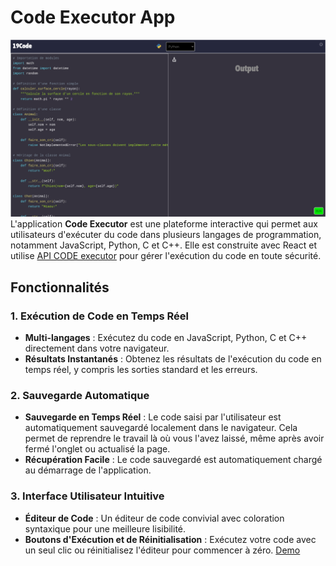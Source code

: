# Code Executor App
![Preview](src/assets/preview.png)
L'application **Code Executor** est une plateforme interactive qui permet aux utilisateurs d'exécuter du code dans plusieurs langages de programmation, notamment JavaScript, Python, C et C++. Elle est construite avec React et utilise  [API CODE executor](https://github.com/repsorp39/API-Code-Executor) pour gérer l'exécution du code en toute sécurité.

## Fonctionnalités

### 1. Exécution de Code en Temps Réel
- **Multi-langages** : Exécutez du code en JavaScript, Python, C et C++ directement dans votre navigateur.
- **Résultats Instantanés** : Obtenez les résultats de l'exécution du code en temps réel, y compris les sorties standard et les erreurs.

### 2. Sauvegarde Automatique
- **Sauvegarde en Temps Réel** : Le code saisi par l'utilisateur est automatiquement sauvegardé localement dans le navigateur. Cela permet de reprendre le travail là où vous l'avez laissé, même après avoir fermé l'onglet ou actualisé la page.
- **Récupération Facile** : Le code sauvegardé est automatiquement chargé au démarrage de l'application.

### 3. Interface Utilisateur Intuitive
- **Éditeur de Code** : Un éditeur de code convivial avec coloration syntaxique pour une meilleure lisibilité.
- **Boutons d'Exécution et de Réinitialisation** : Exécutez votre code avec un seul clic ou réinitialisez l'éditeur pour commencer à zéro.
[Demo](https://coderunner-ps32.onrender.com/)

